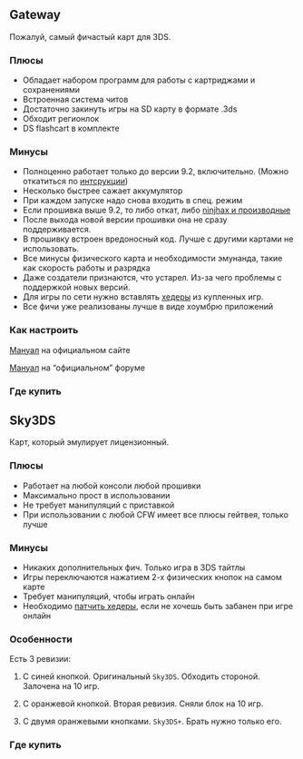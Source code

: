 ## Gateway

Пожалуй, самый фичастый карт для 3DS.

### Плюсы

* Обладает набором программ для работы с картриджами и сохранениями
* Встроенная система читов
* Достаточно закинуть игры на SD карту в формате .3ds
* Обходит регионлок
* DS flashcart в комплекте

### Минусы

* Полноценно работает только до версии 9.2, включительно. (Можно откатиться по [интсрукции]())
* Несколько быстрее сажает аккумулятор
* При каждом запуске надо снова входить в спец. режим
* Если прошивка выше 9.2, то либо откат, либо [ninjhax и производные]()
* После выхода новой версии прошивки она не сразу поддерживается.
* В прошивку встроен вредоносный код. Лучше с другими картами не использовать.
* Все минусы физического карта и необходимости эмунанда, такие как скорость работы и разрядка
* Даже создатели признаются, что устарел. Из-за чего проблемы с поддержкой новых версий.
* Для игры по сети нужно вставлять [хедеры](http://www.maxconsole.com/maxcon_forums/threads/284944-How-to-play-online-TUTORIAL!!!-And-all-things-online) из купленных игр.
* Все фичи уже реализованы лучше в виде хоумбрю приложений

### Как настроить

[Мануал](http://www.gateway-3ds.com/downloads) на официальном сайте

[Мануал](http://www.maxconsole.com/maxcon_forums/threads/286487-3DS-N3DS-Gateway-Ultra-Guide) на “официальном” форуме

### Где купить

## Sky3DS

Карт, который эмулирует лицензионный.

### Плюсы

* Работает на любой консоли любой прошивки
* Максимально прост в использовании
* Не требует манипуляций с приставкой
* При использовании с любой CFW имеет все плюсы гейтвея, только лучше

### Минусы

* Никаких дополнительных фич. Только игра в 3DS тайтлы
* Игры переключаются нажатием 2-х физических кнопок на самом карте
* Требует манипуляций, чтобы играть онлайн
* Необходимо [патчить хедеры](http://sky-3ds.com/blog/sky3ds-v112-firmware-updated-to-support-ones-own-private-header-to-play-all-3ds-games-online/), если не хочешь быть забанен при игре онлайн
### Особенности

Есть 3 ревизии:

1. С синей кнопкой. Оригинальный `Sky3DS`. Обходить стороной. Залочена на 10 игр.

2. С оранжевой кнопкой. Вторая ревизия. Сняли блок на 10 игр.

3. С двумя оранжевыми кнопками. `Sky3DS+`. Брать нужно только его.

### Где купить
